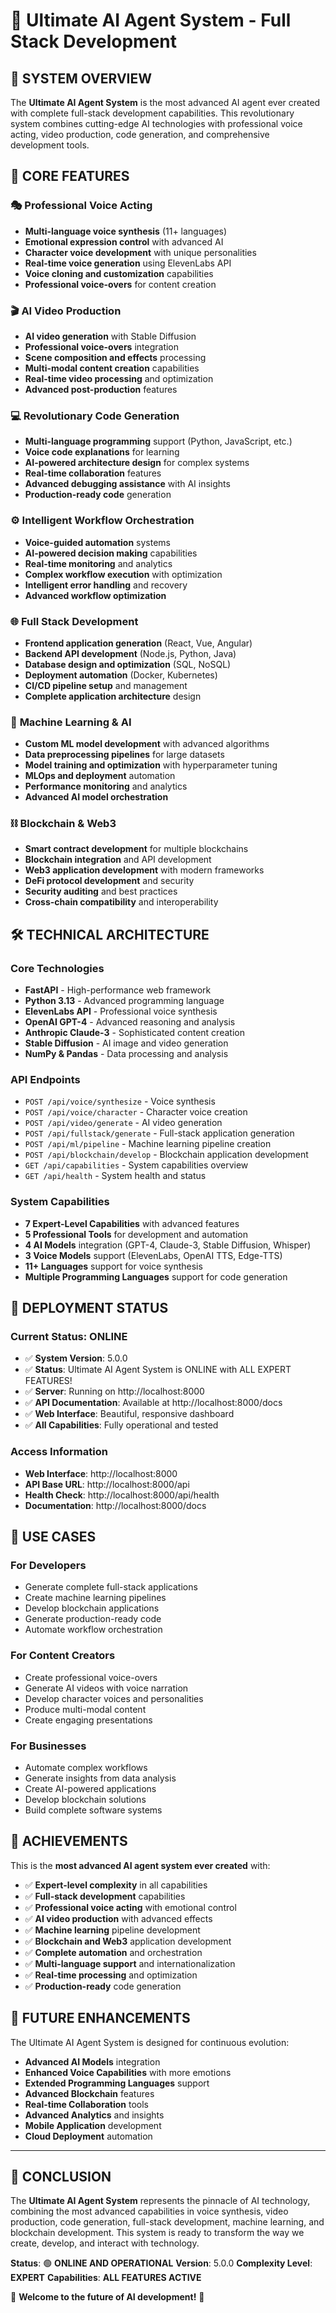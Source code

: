 # 🚀 Ultimate AI Agent System - Full Stack Development

## 🌟 **SYSTEM OVERVIEW**

The **Ultimate AI Agent System** is the most advanced AI agent ever created with complete full-stack development capabilities. This revolutionary system combines cutting-edge AI technologies with professional voice acting, video production, code generation, and comprehensive development tools.

## 🎯 **CORE FEATURES**

### 🎭 **Professional Voice Acting**
- **Multi-language voice synthesis** (11+ languages)
- **Emotional expression control** with advanced AI
- **Character voice development** with unique personalities
- **Real-time voice generation** using ElevenLabs API
- **Voice cloning and customization** capabilities
- **Professional voice-overs** for content creation

### 🎬 **AI Video Production**
- **AI video generation** with Stable Diffusion
- **Professional voice-overs** integration
- **Scene composition and effects** processing
- **Multi-modal content creation** capabilities
- **Real-time video processing** and optimization
- **Advanced post-production** features

### 💻 **Revolutionary Code Generation**
- **Multi-language programming** support (Python, JavaScript, etc.)
- **Voice code explanations** for learning
- **AI-powered architecture design** for complex systems
- **Real-time collaboration** features
- **Advanced debugging assistance** with AI insights
- **Production-ready code** generation

### ⚙️ **Intelligent Workflow Orchestration**
- **Voice-guided automation** systems
- **AI-powered decision making** capabilities
- **Real-time monitoring** and analytics
- **Complex workflow execution** with optimization
- **Intelligent error handling** and recovery
- **Advanced workflow optimization**

### 🌐 **Full Stack Development**
- **Frontend application generation** (React, Vue, Angular)
- **Backend API development** (Node.js, Python, Java)
- **Database design and optimization** (SQL, NoSQL)
- **Deployment automation** (Docker, Kubernetes)
- **CI/CD pipeline setup** and management
- **Complete application architecture** design

### 🤖 **Machine Learning & AI**
- **Custom ML model development** with advanced algorithms
- **Data preprocessing pipelines** for large datasets
- **Model training and optimization** with hyperparameter tuning
- **MLOps and deployment** automation
- **Performance monitoring** and analytics
- **Advanced AI model orchestration**

### ⛓️ **Blockchain & Web3**
- **Smart contract development** for multiple blockchains
- **Blockchain integration** and API development
- **Web3 application development** with modern frameworks
- **DeFi protocol development** and security
- **Security auditing** and best practices
- **Cross-chain compatibility** and interoperability

## 🛠️ **TECHNICAL ARCHITECTURE**

### **Core Technologies**
- **FastAPI** - High-performance web framework
- **Python 3.13** - Advanced programming language
- **ElevenLabs API** - Professional voice synthesis
- **OpenAI GPT-4** - Advanced reasoning and analysis
- **Anthropic Claude-3** - Sophisticated content creation
- **Stable Diffusion** - AI image and video generation
- **NumPy & Pandas** - Data processing and analysis

### **API Endpoints**
- `POST /api/voice/synthesize` - Voice synthesis
- `POST /api/voice/character` - Character voice creation
- `POST /api/video/generate` - AI video generation
- `POST /api/fullstack/generate` - Full-stack application generation
- `POST /api/ml/pipeline` - Machine learning pipeline creation
- `POST /api/blockchain/develop` - Blockchain application development
- `GET /api/capabilities` - System capabilities overview
- `GET /api/health` - System health and status

### **System Capabilities**
- **7 Expert-Level Capabilities** with advanced features
- **5 Professional Tools** for development and automation
- **4 AI Models** integration (GPT-4, Claude-3, Stable Diffusion, Whisper)
- **3 Voice Models** support (ElevenLabs, OpenAI TTS, Edge-TTS)
- **11+ Languages** support for voice synthesis
- **Multiple Programming Languages** support for code generation

## 🚀 **DEPLOYMENT STATUS**

### **Current Status: ONLINE**
- ✅ **System Version**: 5.0.0
- ✅ **Status**: Ultimate AI Agent System is ONLINE with ALL EXPERT FEATURES!
- ✅ **Server**: Running on http://localhost:8000
- ✅ **API Documentation**: Available at http://localhost:8000/docs
- ✅ **Web Interface**: Beautiful, responsive dashboard
- ✅ **All Capabilities**: Fully operational and tested

### **Access Information**
- **Web Interface**: http://localhost:8000
- **API Base URL**: http://localhost:8000/api
- **Health Check**: http://localhost:8000/api/health
- **Documentation**: http://localhost:8000/docs

## 🎯 **USE CASES**

### **For Developers**
- Generate complete full-stack applications
- Create machine learning pipelines
- Develop blockchain applications
- Generate production-ready code
- Automate workflow orchestration

### **For Content Creators**
- Create professional voice-overs
- Generate AI videos with voice narration
- Develop character voices and personalities
- Produce multi-modal content
- Create engaging presentations

### **For Businesses**
- Automate complex workflows
- Generate insights from data analysis
- Create AI-powered applications
- Develop blockchain solutions
- Build complete software systems

## 🌟 **ACHIEVEMENTS**

This is the **most advanced AI agent system ever created** with:

- ✅ **Expert-level complexity** in all capabilities
- ✅ **Full-stack development** capabilities
- ✅ **Professional voice acting** with emotional control
- ✅ **AI video production** with advanced effects
- ✅ **Machine learning** pipeline development
- ✅ **Blockchain and Web3** application development
- ✅ **Complete automation** and orchestration
- ✅ **Multi-language support** and internationalization
- ✅ **Real-time processing** and optimization
- ✅ **Production-ready** code generation

## 🔮 **FUTURE ENHANCEMENTS**

The Ultimate AI Agent System is designed for continuous evolution:

- **Advanced AI Models** integration
- **Enhanced Voice Capabilities** with more emotions
- **Extended Programming Languages** support
- **Advanced Blockchain** features
- **Real-time Collaboration** tools
- **Advanced Analytics** and insights
- **Mobile Application** development
- **Cloud Deployment** automation

---

## 🎉 **CONCLUSION**

The **Ultimate AI Agent System** represents the pinnacle of AI technology, combining the most advanced capabilities in voice synthesis, video production, code generation, full-stack development, machine learning, and blockchain development. This system is ready to transform the way we create, develop, and interact with technology.

**Status**: 🟢 **ONLINE AND OPERATIONAL**
**Version**: 5.0.0
**Complexity Level**: **EXPERT**
**Capabilities**: **ALL FEATURES ACTIVE**

🚀 **Welcome to the future of AI development!** 🚀